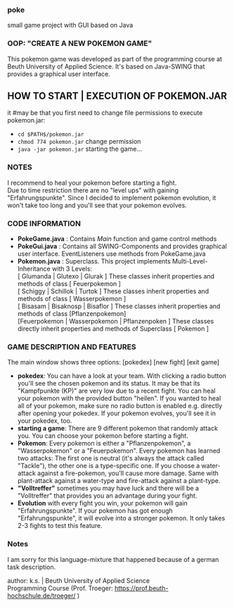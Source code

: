 ### poke
small game project with GUI based on Java

### OOP: "CREATE A NEW POKEMON GAME"
This pokemon game was developed as part of the programming course at Beuth University of Applied Science. It's based on Java-SWING that provides a graphical user interface.

## HOW TO START | EXECUTION OF POKEMON.JAR 
it #may be that you first need to change file permissions to execute pokemon.jar:<br>
- ```cd $PATH$/pokemon.jar```<br>
- ```chmod 774 pokemon.jar```    change permission <br>
- ```java -jar pokemon.jar```    starting the game... <br>

### NOTES
I recommend to heal your pokemon before starting a fight.<br> Due to time restriction there are no "level ups" with gaining "Erfahrungspunkte". Since I decided to implement pokemon evolution, it won't take too long and you'll see that your pokemon evolves.

### CODE INFORMATION

- **PokeGame.java** : Contains *Main* function and game control methods <br>
- **PokeGui.java** : Contains all SWING-Components and provides graphical user interface. EventListeners use methods from PokeGame.java <br>
- **Pokemon.java** : Superclass. This project implements Multi-Level-Inheritance with 3 Levels:<br>
[ Glumanda | Glutexo | Glurak ] These classes inherit properties and methods of class [ Feuerpokemon ] <br>
[ Schiggy | Schillok | Turtok ] These classes inherit properties and methods of class [ Wasserpokemon ] <br>
[ Bisasam | Bisaknosp | Bisaflor ] These classes inherit properties and methods of class [Pflanzenpokemon] <br>
[Feuerpokemon | Wasserpokemon | Pflanzenpoken ] These classes directly inherit properties and methods of Superclass [ Pokemon ]

### GAME DESCRIPTION AND FEATURES
The main window shows three options: [pokedex] [new fight] [exit game]
- **pokedex**: You can have a look at your team. With clicking a radio button you'll see the chosen pokemon and its status. It may be that its "Kampfpunkte (KP)" are very low due to a recent fight. You can heal your pokemon with the provided button "heilen". If you wanted to heal all of your pokemon, make sure no radio button is enabled e.g. directly after opening your pokedex. If your pokemon evolves, you'll see it in your pokedex, too.
- **starting a game**: There are 9 different pokemon that randomly attack you. You can choose your pokemon before starting a fight.
- **Pokemon**: Every pokemon is either a "Pflanzenpokemon", a "Wasserpokemon" or a "Feuerpokemon". Every pokemon has learned two attacks: The first one is neutral (it's always the attack called "Tackle"), the other one is a type-specific one. If you choose a water-attack against a fire-pokemon, you'll cause more damage. Same with plant-attack against a water-type and fire-attack against a plant-type. 
- **"Volltreffer"** sometimes you may have luck and there will be a "Volltreffer" that provides you an advantage during your fight.
- **Evolution** with every fight you win, your pokemon will gain "Erfahrungspunkte". If your pokemon has got enough "Erfahrungspunkte", it will evolve into a stronger pokemon. It only takes 2-3 fights to test this feature. 

### Notes
I am sorry for this language-mixture that happened because of a german task description.

author: k.s. | Beuth University of Applied Science <br> Programming Course (Prof. Troeger: <https://prof.beuth-hochschule.de/troeger/> )
